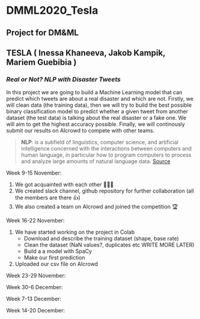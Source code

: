 # DMML2020_Tesla
## Project for DM&amp;ML
## TESLA ( Inessa Khaneeva, Jakob Kampik, Mariem Guebibia )
### _Real or Not? NLP with Disaster Tweets_
In this project we are going to build a Machine Learning model that can predict which tweets are about a real disaster and which are not. Firstly, we will clean data (the training data), then we will try to build the best possible binary classification model to predict whether a given tweet from another dataset (the test data) is talking about the real disaster or a fake one. We will aim to get the highest accuracy possible. Finally, we will continously submit our results on AIcrowd to compete with other teams.
>**NLP**: is a subfield of linguistics, computer science, and artificial intelligence concerned with the interactions between computers and human language, in particular how to program computers to process and analyze large amounts of natural language data.
[Source](https://en.wikipedia.org/wiki/Natural_language_processing)

Week 9-15 November:
1.   We got acquainted with each other 👧👦👧
2.   We created slack channel, github repository for further collaboration (all the members are there 👍)
3.   We also created a team on AIcrowd and joined the competition 🏆 

Week 16-22 November:
1.   We have started working on the project in Colab
        *   Download and describe the training dataset (shape, base rate)
        *   Clean the dataset (NaN values?, duplicates etc WRITE MORE LATER)
        *   Build a a model with SpaCy
        *   Make our first prediction
2.  Uploaded our csv file on AIcrowd

Week 23-29 November:

Week 30-6 December:

Week 7-13 December:

Week 14-20 December:

